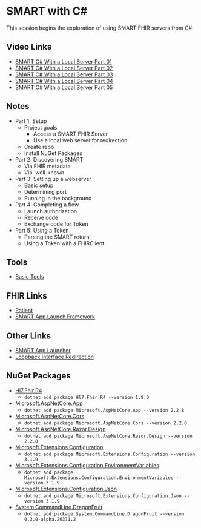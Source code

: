 # SMART with C#

This session begins the exploration of using SMART FHIR servers from C#.

## Video Links

* [SMART C# With a Local Server Part 01](https://youtu.be/lrlQjpGdKI0)
* [SMART C# With a Local Server Part 02](https://youtu.be/250UNIdndeY)
* [SMART C# With a Local Server Part 03](https://youtu.be/_WNBRxvNORg)
* [SMART C# With a Local Server Part 04](https://youtu.be/3CWpn3FtpX8)
* [SMART C# With a Local Server Part 05](https://youtu.be/L0FefJZrOVY)

## Notes

* Part 1: Setup
  * Project goals
      * Access a SMART FHIR Server
      * Use a local web server for redirection
  * Create repo
  * Install NuGet Packages
* Part 2: Discovering SMART
  * Via FHIR metadata
  * Via .well-known
* Part 3: Setting up a webserver
  * Basic setup
  * Determining port
  * Running in the background
* Part 4: Completing a flow
  * Launch authorization
  * Receive code
  * Exchange code for Token
* Part 5: Using a Token
  * Parsing the SMART return
  * Using a Token with a FHIRClient

## Tools

* [Basic Tools](https://github.com/GinoCanessa/FhirDevVideoNotes/tree/main/04-CS-Project-01#tools)

## FHIR Links

* [Patient](http://hl7.org/fhir/patient.html)
* [SMART App Launch Framework](http://www.hl7.org/fhir/smart-app-launch/)

## Other Links

* [SMART App Launcher](https://launch.smarthealthit.org/)
* [Loopback Interface Redirection](https://tools.ietf.org/html/rfc8252#section-7.3)

## NuGet Packages

* [Hl7.Fhir.R4](https://www.nuget.org/packages/Hl7.Fhir.R4/)
  * `dotnet add package Hl7.Fhir.R4 --version 1.9.0`
* [Microsoft.AspNetCore.App](https://www.nuget.org/packages/Microsoft.AspNetCore.App/)
  * `dotnet add package Microsoft.AspNetCore.App --version 2.2.8`
* [Microsoft.AspNetCore.Cors](https://www.nuget.org/packages/Microsoft.AspNetCore.Cors/)
  * `dotnet add package Microsoft.AspNetCore.Cors --version 2.2.0`
* [Microsoft.AspNetCore.Razor.Design](https://www.nuget.org/packages/Microsoft.AspNetCore.Razor.Design/)
  * `dotnet add package Microsoft.AspNetCore.Razor.Design --version 2.2.0`
* [Microsoft.Extensions.Configuration](https://www.nuget.org/packages/Microsoft.Extensions.Configuration/)
  * `dotnet add package Microsoft.Extensions.Configuration --version 3.1.9`
* [Microsoft.Extensions.Configuration.EnvironmentVariables](https://www.nuget.org/packages/Microsoft.Extensions.Configuration.EnvironmentVariables/)
  * `dotnet add package Microsoft.Extensions.Configuration.EnvironmentVariables --version 3.1.9`
* [Microsoft.Extensions.Configuration.Json](https://www.nuget.org/packages/Microsoft.Extensions.Configuration.Json/)
  * `dotnet add package Microsoft.Extensions.Configuration.Json --version 3.1.9`
* [System.CommandLine.DragonFruit](https://www.nuget.org/packages/System.CommandLine.DragonFruit/)
  * `dotnet add package System.CommandLine.DragonFruit --version 0.3.0-alpha.20371.2`
